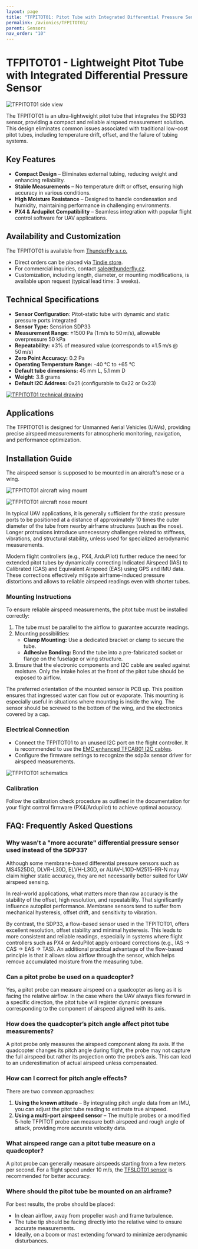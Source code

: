 ```yaml
---
layout: page
title: "TFPITOT01: Pitot Tube with Integrated Differential Pressure Sensor"
permalink: /avionics/TFPITOT01/
parent: Sensors
nav_order: "10"
---
```


# TFPITOT01 - Lightweight Pitot Tube with Integrated Differential Pressure Sensor

![TFPITOT01 side view](TFPITOT01_side.jpg)

The TFPITOT01 is an ultra-lightweight pitot tube that integrates the SDP33 sensor, providing a compact and reliable airspeed measurement solution. This design eliminates common issues associated with traditional low-cost pitot tubes, including temperature drift, offset, and the failure of tubing systems.

## Key Features
- **Compact Design** – Eliminates external tubing, reducing weight and enhancing reliability.
- **Stable Measurements** – No temperature drift or offset, ensuring high accuracy in various conditions.
- **High Moisture Resistance** – Designed to handle condensation and humidity, maintaining performance in challenging environments.
- **PX4 & Ardupilot Compatibility** – Seamless integration with popular flight control software for UAV applications.

## Availability and Customization

The TFPITOT01 is available from [ThunderFly s.r.o.](https://www.thunderfly.cz/)
- Direct orders can be placed via [Tindie store](https://www.tindie.com/products/37220/).
- For commercial inquiries, contact sale@thunderfly.cz.
- Customization, including length, diameter, or mounting modifications, is available upon request (typical lead time: 3 weeks).

## Technical Specifications
- **Sensor Configuration**: Pitot-static tube with dynamic and static pressure ports integrated
- **Sensor Type:** Sensirion SDP33
- **Measurement Range:** ±1500 Pa (1 m/s to 50 m/s), allowable overpressure 50 kPa
- **Repeatability:** ±3% of measured value (corresponds to ±1.5 m/s @ 50 m/s)
- **Zero Point Accuracy:** 0.2 Pa
- **Operating Temperature Range:** -40 °C to +65 °C
- **Default tube dimensions:** 45 mm L, 5.1 mm D
- **Weight:** 3.8 grams
- **Default I2C Address:** 0x21 (configurable to 0x22 or 0x23)

[![TFPITOT01 technical drawing](TFPITOT01_dimensions.png)](TFPITOT01_dimensions.pdf)

## Applications
The TFPITOT01 is designed for Unmanned Aerial Vehicles (UAVs), providing precise airspeed measurements for atmospheric monitoring, navigation, and performance optimization.

## Installation Guide

The airspeed sensor is supposed to be mounted in an aircraft's nose or a wing. 

![TFPITOT01 aircraft wing mount](TFPITOT01_wing_mount.png)


![TFPITOT01 aircraft nose mount](TFPITOT01_nose_mount.png)

In typical UAV applications, it is generally sufficient for the static pressure ports to be positioned at a distance of approximately 10 times the outer diameter of the tube from nearby airframe structures (such as the nose). Longer protrusions introduce unnecessary challenges related to stiffness, vibrations, and structural stability, unless used for specialized aerodynamic measurements.

Modern flight controllers (e.g., PX4, ArduPilot) further reduce the need for extended pitot tubes by dynamically correcting Indicated Airspeed (IAS) to Calibrated (CAS) and Equivalent Airspeed (EAS) using GPS and IMU data. These corrections effectively mitigate airframe-induced pressure distortions and allows to reliable airspeed readings even with shorter tubes.

### Mounting Instructions

To ensure reliable airspeed measurements, the pitot tube must be installed correctly:

1. The tube must be parallel to the airflow to guarantee accurate readings.
2. Mounting possibilities:
   - **Clamp Mounting:** Use a dedicated bracket or clamp to secure the tube.
   - **Adhesive Bonding:** Bond the tube into a pre-fabricated socket or flange on the fuselage or wing structure.
3. Ensure that the electronic components and I2C cable are sealed against moisture. Only the intake holes at the front of the pitot tube should be exposed to airflow.

The preferred orientation of the mounted sensor is PCB up. This position ensures that ingressed water can flow out or evaporate. This mounting is especially useful in situations where mounting is inside the wing. The sensor should be screwed to the bottom of the wing, and the electronics covered by a cap. 

### Electrical Connection
- Connect the TFPITOT01 to an unused I2C port on the flight controller. It is recommended to use the [EMC enhanced TFCAB01 I2C cables](/avionics/TFCAB01/).
- Configure the firmware settings to recognize the sdp3x sensor driver for airspeed measurements.

![TFPITOT01 schematics](TFPITOT01-schematic.png)

### Calibration
Follow the calibration check procedure as outlined in the documentation for your flight control firmware (PX4/Ardupilot) to achieve optimal accuracy.

## FAQ: Frequently Asked Questions

### Why wasn't a "more accurate" differential pressure sensor used instead of the SDP33?

Although some membrane-based differential pressure sensors such as MS4525DO, DLVR-L30D, ELVH-L30D, or AUAV-L10D-M2515-RR-N may claim higher static accuracy, they are not necessarily better suited for UAV airspeed sensing.

In real-world applications, what matters more than raw accuracy is the stability of the offset, high resolution, and repeatability. That significantly influence autopilot performance. Membrane sensors tend to suffer from mechanical hysteresis, offset drift, and sensitivity to vibration.

By contrast, the SDP33, a flow-based sensor used in the TFPITOT01, offers excellent resolution, offset stability and minimal hysteresis. This leads to more consistent and reliable readings, especially in systems where flight controllers such as PX4 or ArduPilot apply onboard corrections (e.g., IAS → CAS → EAS → TAS). An additional practical advantage of the flow-based principle is that it allows slow airflow through the sensor, which helps remove accumulated moisture from the measuring tube.

### Can a pitot probe be used on a quadcopter?
Yes, a pitot probe can measure airspeed on a quadcopter as long as it is facing the relative airflow. In the case where the UAV always flies forward in a specific direction, the pitot tube will register dynamic pressure corresponding to the component of airspeed aligned with its axis.  

### How does the quadcopter’s pitch angle affect pitot tube measurements?  
A pitot probe only measures the airspeed component along its axis. If the quadcopter changes its pitch angle during flight, the probe may not capture the full airspeed but rather its projection onto the probe’s axis. This can lead to an underestimation of actual airspeed unless compensated.  

### How can I correct for pitch angle effects?
There are two common approaches:  
1. **Using the known attitude** – By integrating pitch angle data from an IMU, you can adjust the pitot tube reading to estimate true airspeed.  
2. **Using a multi-port airspeed sensor** – The multiple probes or a modified 5-hole TFPITOT probe can measure both airspeed and rough angle of attack, providing more accurate velocity data.  

### What airspeed range can a pitot tube measure on a quadcopter?
A pitot probe can generally measure airspeeds starting from a few meters per second. For a flight speed under 10 m/s, the [TFSLOT01 sensor](https://docs.thunderfly.cz/avionics/TFSLOT01/) is recommended for better accuracy.  

### Where should the pitot tube be mounted on an airframe?  
For best results, the probe should be placed:  
- In clean airflow, away from propeller wash and frame turbulence.  
- The tube tip should be facing directly into the relative wind to ensure accurate measurements.  
- Ideally, on a boom or mast extending forward to minimize aerodynamic disturbances.  


